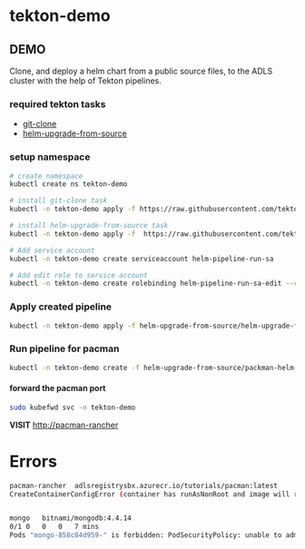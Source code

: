 # tekton-demo


## DEMO

Clone, and deploy a helm chart from a public source files, to the ADLS cluster with the help of Tekton pipelines.

### required tekton tasks

* [git-clone](https://hub.tekton.dev/tekton/task/git-clone)
* [helm-upgrade-from-source](https://hub.tekton.dev/tekton/task/helm-upgrade-from-source)

### setup namespace

```bash
# create namespace
kubectl create ns tekton-demo

# install git-clone task
kubectl -n tekton-demo apply -f https://raw.githubusercontent.com/tektoncd/catalog/main/task/git-clone/0.9/git-clone.yaml

# install helm-upgrade-from-source task
kubectl -n tekton-demo apply -f  https://raw.githubusercontent.com/tektoncd/catalog/main/task/helm-upgrade-from-source/0.3/helm-upgrade-from-source.yaml

# Add service account
kubectl -n tekton-demo create serviceaccount helm-pipeline-run-sa

# Add edit role to service account
kubectl -n tekton-demo create rolebinding helm-pipeline-run-sa-edit --clusterrole edit --serviceaccount tekton-demo:helm-pipeline-run-sa 
```

### Apply created pipeline

```bash
kubectl -n tekton-demo apply -f helm-upgrade-from-source/helm-upgrade-from-source-pipeline.yaml
```

### Run pipeline for pacman

```bash
kubectl -n tekton-demo create -f helm-upgrade-from-source/packman-helm-from-resource.yaml
```

#### forward the pacman port

```bash
sudo kubefwd svc -n tekton-demo
```

**VISIT**
[http://pacman-rancher](http://pacman-rancher/)


# Errors
```bash
pacman-rancher	adlsregistrysbx.azurecr.io/tutorials/pacman:latest		0	-	
CreateContainerConfigError (container has runAsNonRoot and image will run as root (pod: "pacman-rancher-75d5cbc87f-rw2hn_tekton-demo(6fac4b02-9217-4c5c-b68e-22db305db726)", container: pacman-rancher))


mongo	bitnami/mongodb:4.4.14
0/1	0	0	0	7 mins	
Pods "mongo-858c84d959-" is forbidden: PodSecurityPolicy: unable to admit pod: [spec.initContainers[0].securityContext.runAsUser: Invalid value: 0: running with the root UID is forbidden]:Deployment does not have minimum availability.

```